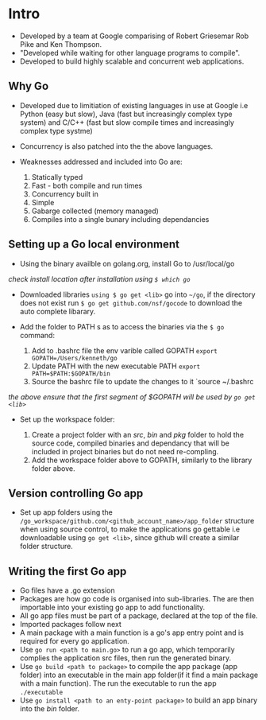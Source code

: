 # Intro

- Developed by a team at Google comparising of Robert Griesemar Rob Pike and Ken Thompson.
- "Developed while waiting for other language programs to compile".
- Developed to build highly scalable and concurrent web applications.

## Why Go

- Developed due to limitiation of existing languages in use at Google i.e Python (easy but slow), Java (fast but increasingly complex type system) and C/C++ (fast but slow compile times and increasingly complex type systme)
- Concurrency is also patched into the the above languages.
- Weaknesses addressed and included into Go are:

    1. Statically typed
    2. Fast - both compile and run times
    3. Concurrency built in
    4. Simple
    5. Gabarge collected (memory managed)
    6. Compiles into a single bunary including dependancies

## Setting up a Go local environment

- Using the binary availble on golang.org, install Go to /usr/local/go

_check install location after installation using `$ which go`_

- Downloaded libraries `using $ go get <lib>` go into `~/go`, if the directory does not exist run `$ go get github.com/nsf/gocode` to download the auto complete libarary.
- Add the folder to PATH s as to access the binaries via the `$ go` command:

    1. Add to .bashrc file the env varible called GOPATH `export GOPATH=/Users/kenneth/go`
    2. Update PATH with the new executable PATH `export PATH=$PATH:$GOPATH/bin`
    3. Source the bashrc file to update the changes to it `source ~/.bashrc

_the above ensure that the first segment of $GOPATH will be used by `go get <lib>`_

- Set up the workspace folder:

    1. Create a project folder with an _src_, _bin_ and _pkg_ folder to hold the source code, compiled binaries and dependancy that will be included in project binaries but do not need re-compling.
    2. Add the workspace folder above to GOPATH, similarly to the library folder above.

## Version controlling Go app

- Set up app folders using the `/go_workspace/github.com/<github_account_name>/app_folder` structure when using source control, to make the applications go gettable i.e downloadable using `go get <lib>`, since github will create a similar folder structure.

## Writing the first Go app

- Go files have a .go extension
- Packages are how go code is organised into sub-libraries. The are then importable into your existing go app to add functionality.
- All go app files must be part of a package, declared at the top of the file.
- Imported packages follow next
- A main package with a main function is a go's app entry point and is required for every go application.
- Use `go run <path to main.go>` to run a go app, which temporarily complies the application src files, then run the generated binary.
- Use `go build <path to package>` to compile the app package (app folder) into an executable in the main app folder(if it find a main package with a main function). The run the executable to run the app `./executable`
- Use `go install <path to an enty-point package>` to build an app binary into the _bin_ folder.
